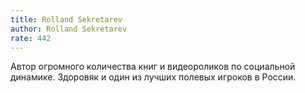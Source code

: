 ```yaml
---
title: Rolland Sekretarev
author: Rolland Sekretarev
rate: 442
---
```


Автор огромного количества книг и видеороликов по социальной динамике. Здоровяк и один из лучших полевых игроков в России.